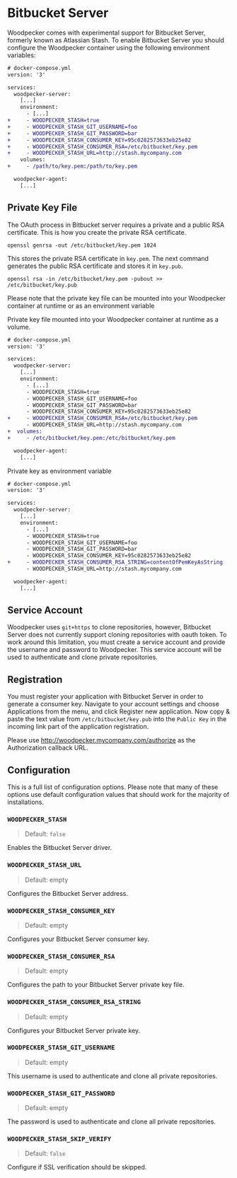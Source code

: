 # Bitbucket Server

Woodpecker comes with experimental support for Bitbucket Server, formerly known as Atlassian Stash. To enable Bitbucket Server you should configure the Woodpecker container using the following environment variables:

```diff
# docker-compose.yml
version: '3'

services:
  woodpecker-server:
    [...]
    environment:
      - [...]
+     - WOODPECKER_STASH=true
+     - WOODPECKER_STASH_GIT_USERNAME=foo
+     - WOODPECKER_STASH_GIT_PASSWORD=bar
+     - WOODPECKER_STASH_CONSUMER_KEY=95c0282573633eb25e82
+     - WOODPECKER_STASH_CONSUMER_RSA=/etc/bitbucket/key.pem
+     - WOODPECKER_STASH_URL=http://stash.mycompany.com
    volumes:
+     - /path/to/key.pem:/path/to/key.pem

  woodpecker-agent:
    [...]
```

## Private Key File

The OAuth process in Bitbucket server requires a private and a public RSA certificate. This is how you create the private RSA certificate.

```nohighlight
openssl genrsa -out /etc/bitbucket/key.pem 1024
```

This stores the private RSA certificate in `key.pem`. The next command generates the public RSA certificate and stores it in `key.pub`.

```nohighlight
openssl rsa -in /etc/bitbucket/key.pem -pubout >> /etc/bitbucket/key.pub
```

Please note that the private key file can be mounted into your Woodpecker container at runtime or as an environment variable

Private key file mounted into your Woodpecker container at runtime as a volume.

```diff
# docker-compose.yml
version: '3'

services:
  woodpecker-server:
    [...]
    environment:
      - [...]
      - WOODPECKER_STASH=true
      - WOODPECKER_STASH_GIT_USERNAME=foo
      - WOODPECKER_STASH_GIT_PASSWORD=bar
      - WOODPECKER_STASH_CONSUMER_KEY=95c0282573633eb25e82
+     - WOODPECKER_STASH_CONSUMER_RSA=/etc/bitbucket/key.pem
      - WOODPECKER_STASH_URL=http://stash.mycompany.com
+  volumes:
+     - /etc/bitbucket/key.pem:/etc/bitbucket/key.pem

  woodpecker-agent:
    [...]
```

Private key as environment variable

```diff
# docker-compose.yml
version: '3'

services:
  woodpecker-server:
    [...]
    environment:
      - [...]
      - WOODPECKER_STASH=true
      - WOODPECKER_STASH_GIT_USERNAME=foo
      - WOODPECKER_STASH_GIT_PASSWORD=bar
      - WOODPECKER_STASH_CONSUMER_KEY=95c0282573633eb25e82
+     - WOODPECKER_STASH_CONSUMER_RSA_STRING=contentOfPemKeyAsString
      - WOODPECKER_STASH_URL=http://stash.mycompany.com

  woodpecker-agent:
    [...]
```

## Service Account

Woodpecker uses `git+https` to clone repositories, however, Bitbucket Server does not currently support cloning repositories with oauth token. To work around this limitation, you must create a service account and provide the username and password to Woodpecker. This service account will be used to authenticate and clone private repositories.

## Registration

You must register your application with Bitbucket Server in order to generate a consumer key. Navigate to your account settings and choose Applications from the menu, and click Register new application. Now copy & paste the text value from `/etc/bitbucket/key.pub` into the `Public Key` in the incoming link part of the application registration.

Please use <http://woodpecker.mycompany.com/authorize> as the Authorization callback URL.

## Configuration

This is a full list of configuration options. Please note that many of these options use default configuration values that should work for the majority of installations.

### `WOODPECKER_STASH`

> Default: `false`

Enables the Bitbucket Server driver.

### `WOODPECKER_STASH_URL`

> Default: empty

Configures the Bitbucket Server address.

### `WOODPECKER_STASH_CONSUMER_KEY`

> Default: empty

Configures your Bitbucket Server consumer key.

### `WOODPECKER_STASH_CONSUMER_RSA`

> Default: empty

Configures the path to your Bitbucket Server private key file.

### `WOODPECKER_STASH_CONSUMER_RSA_STRING`

> Default: empty

Configures your Bitbucket Server private key.

### `WOODPECKER_STASH_GIT_USERNAME`

> Default: empty

This username is used to authenticate and clone all private repositories.

### `WOODPECKER_STASH_GIT_PASSWORD`

> Default: empty

The password is used to authenticate and clone all private repositories.

### `WOODPECKER_STASH_SKIP_VERIFY`

> Default: `false`

Configure if SSL verification should be skipped.
